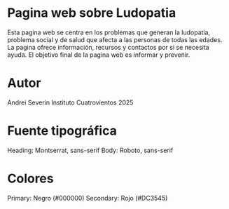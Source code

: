 # Pagina web sobre Ludopatia

Esta pagina web se centra en los problemas que generan la ludopatia, problema social y de salud que afecta a las personas de todas las edades. La pagina ofrece información, recursos y contactos por si se necesita ayuda. El objetivo final de la pagina web es informar y prevenir.
# Autor
Andrei Severin
Instituto Cuatrovientos
2025
# Fuente tipográfica
Heading: Montserrat, sans-serif
Body: Roboto, sans-serif
# Colores
Primary: Negro (#000000)
Secondary: Rojo (#DC3545)
